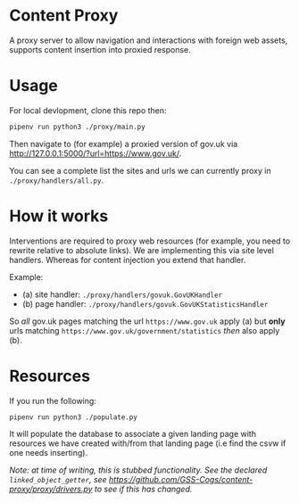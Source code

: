 # Content Proxy

A proxy server to allow navigation and interactions with foreign web assets, supports content insertion into proxied response.

# Usage

For local devlopment, clone this repo then:

```bash
pipenv run python3 ./proxy/main.py
```

Then navigate to (for example) a proxied version of gov.uk via http://127.0.0.1:5000/?url=https://www.gov.uk/.

You can see a complete list the sites and urls we can currently proxy in `./proxy/handlers/all.py`.

# How it works

Interventions are required to proxy web resources (for example, you need to rewrite relative to absolute links). We are implementing this via site level handlers. Whereas for content injection you extend that handler.

Example:
* (a) site handler: `./proxy/handlers/govuk.GovUKHandler`
* (b) page handler: `./proxy/handlers/govuk.GovUKStatisticsHandler`


So _all_ gov.uk pages matching the url `https://www.gov.uk` apply (a) but **only** urls matching `https://www.gov.uk/government/statistics` _then_ also apply (b).


# Resources

If you run the following:

```
pipenv run python3 ./populate.py
```

It will populate the database to associate a given landing page with resources we have created with/from that landing page (i.e find the csvw if one needs inserting).

_Note: at time of writing, this is stubbed functionality. See the declared `linked_object_getter`, see https://github.com/GSS-Cogs/content-proxy/proxy/drivers.py to see if this has changed._
